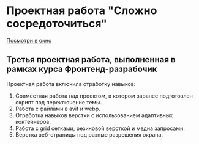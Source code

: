 # Проектная работа "Сложно сосредоточиться"  
[Посмотри в окно](https://github.com/AlexandraSukhova/slozhno-sosredotochitsya.git "github")  
## Третья проектная работа, выполненная в рамках курса Фронтенд-разрабочик  
Проектная работа включила отработку навыков:  
1. Совместная работа над проектом, в котором заранее подготовлен скрипт под переключение темы.
2. Работа с файлами в avif и webp.
3. Отработка навыков верстки с использованием адаптивных контейнеров.
4. Работа с grid сетками, резиновой версткой и медиа запросами.
5. Верстка веб-страницы под разные разрешения экрана. 